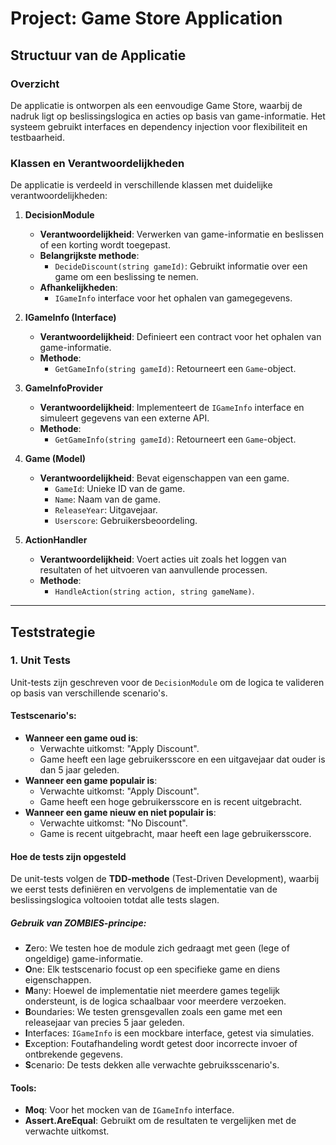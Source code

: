 # Project: Game Store Application

## Structuur van de Applicatie

### Overzicht
De applicatie is ontworpen als een eenvoudige Game Store, waarbij de nadruk ligt op beslissingslogica en acties op basis van game-informatie. Het systeem gebruikt interfaces en dependency injection voor flexibiliteit en testbaarheid.

### Klassen en Verantwoordelijkheden
De applicatie is verdeeld in verschillende klassen met duidelijke verantwoordelijkheden:

1. **DecisionModule**
   - **Verantwoordelijkheid**: Verwerken van game-informatie en beslissen of een korting wordt toegepast.
   - **Belangrijkste methode**:
     - `DecideDiscount(string gameId)`: Gebruikt informatie over een game om een beslissing te nemen.
   - **Afhankelijkheden**:
     - `IGameInfo` interface voor het ophalen van gamegegevens.

2. **IGameInfo (Interface)**
   - **Verantwoordelijkheid**: Definieert een contract voor het ophalen van game-informatie.
   - **Methode**:
     - `GetGameInfo(string gameId)`: Retourneert een `Game`-object.

3. **GameInfoProvider**
   - **Verantwoordelijkheid**: Implementeert de `IGameInfo` interface en simuleert gegevens van een externe API.
   - **Methode**:
     - `GetGameInfo(string gameId)`: Retourneert een `Game`-object.

4. **Game (Model)**
   - **Verantwoordelijkheid**: Bevat eigenschappen van een game.
     - `GameId`: Unieke ID van de game.
     - `Name`: Naam van de game.
     - `ReleaseYear`: Uitgavejaar.
     - `Userscore`: Gebruikersbeoordeling.

5. **ActionHandler**
   - **Verantwoordelijkheid**: Voert acties uit zoals het loggen van resultaten of het uitvoeren van aanvullende processen.
   - **Methode**:
     - `HandleAction(string action, string gameName)`.

---

## Teststrategie

### 1. Unit Tests
Unit-tests zijn geschreven voor de `DecisionModule` om de logica te valideren op basis van verschillende scenario's.

#### Testscenario's:
- **Wanneer een game oud is**:
  - Verwachte uitkomst: "Apply Discount".
  - Game heeft een lage gebruikersscore en een uitgavejaar dat ouder is dan 5 jaar geleden.
- **Wanneer een game populair is**:
  - Verwachte uitkomst: "Apply Discount".
  - Game heeft een hoge gebruikersscore en is recent uitgebracht.
- **Wanneer een game nieuw en niet populair is**:
  - Verwachte uitkomst: "No Discount".
  - Game is recent uitgebracht, maar heeft een lage gebruikersscore.

#### Hoe de tests zijn opgesteld
De unit-tests volgen de **TDD-methode** (Test-Driven Development), waarbij we eerst tests definiëren en vervolgens de implementatie van de beslissingslogica voltooien totdat alle tests slagen.

##### Gebruik van ZOMBIES-principe:
- **Z**ero: We testen hoe de module zich gedraagt met geen (lege of ongeldige) game-informatie.
- **O**ne: Elk testscenario focust op een specifieke game en diens eigenschappen.
- **M**any: Hoewel de implementatie niet meerdere games tegelijk ondersteunt, is de logica schaalbaar voor meerdere verzoeken.
- **B**oundaries: We testen grensgevallen zoals een game met een releasejaar van precies 5 jaar geleden.
- **I**nterfaces: `IGameInfo` is een mockbare interface, getest via simulaties.
- **E**xception: Foutafhandeling wordt getest door incorrecte invoer of ontbrekende gegevens.
- **S**cenario: De tests dekken alle verwachte gebruiksscenario's.

#### Tools:
- **Moq**: Voor het mocken van de `IGameInfo` interface.
- **Assert.AreEqual**: Gebruikt om de resultaten te vergelijken met de verwachte uitkomst.






